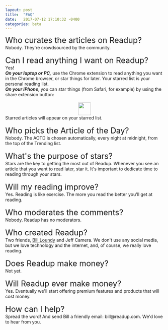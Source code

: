 ```yaml
---
layout: post
title:  "FAQ"
date:   2017-07-12 17:10:32 -0400
categories: beta
---
```

<div style="font-size:25px">
Who curates the articles on Readup?
</div>
<div>
Nobody. They're crowdsourced by the community. 
</div>
<br>
<div style="font-size:25px">
Can I read anything I want on Readup?
</div>
<div>
Yes! <br>
<strong><i>On your laptop or PC,</i></strong> use the Chrome extension to read anything you want in the Chrome browser, or star things for later. Your starred list is your personal reading list.<br>
<strong><i>On your iPhone</i></strong>, you can star things (from Safari, for example) by using the share extension button:</div><br>
<div align="middle">
<img src= "https://blog.readup.com/pics/shareicon.png" width="40px">
</div>
<div>
Starred articles will appear on your starred list. 
</div>
<br>
<div style="font-size:25px">
Who picks the Article of the Day?
</div>
<div>
Nobody. The AOTD is chosen automatically, every night at midnight, from the top of the Trending list.
</div>
<br>
<div style="font-size:25px">
What's the purpose of stars?
</div>
<div>
Stars are the key to getting the most out of Readup. Whenever you see an article that you want to read later, star it. It's important to dedicate time to reading through your stars.
</div>
<br>
<div style="font-size:25px">
Will my reading improve?
</div>
<div>
Yes. Reading is like exercise. The more you read the better you'll get at reading.
</div>
<br>
<div style="font-size:25px">
Who moderates the comments?
</div>
<div>
Nobody. Readup has no moderators.
</div>
<br>
<div style="font-size:25px">
Who created Readup?
</div>
<div>
Two friends, <a href="https://www.billloundy.com/about.html">Bill Loundy</a> and Jeff Camera. We don't use any social media, but we love technology and the internet, and, of course, we really love reading.</div>  
<br>
<div style="font-size:25px">
Does Readup make money?
</div>
<div>
Not yet.</div>
<br>
<div style="font-size:25px">
Will Readup ever make money?
</div>
<div>
Yes. Eventually we'll start offering premium features and products that will cost money.
</div>
<br>
<div style="font-size:25px">
How can I help?
</div>
<div>
Spread the word! And send Bill a friendly email: bill@readup.com. We'd love to hear from you.</div>